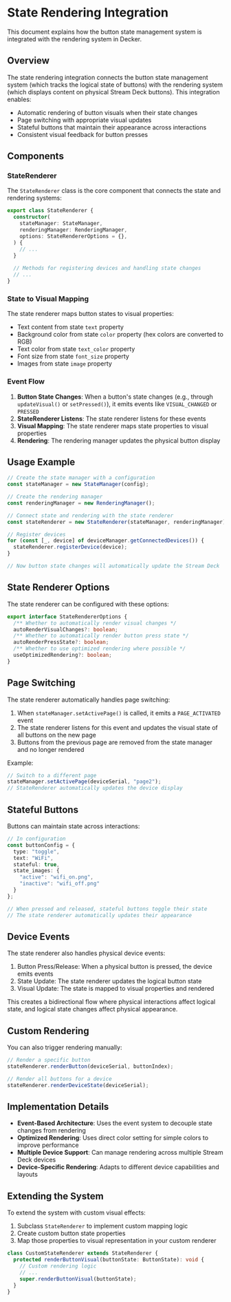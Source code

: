 # State Rendering Integration

This document explains how the button state management system is integrated with the rendering system in Decker.

## Overview

The state rendering integration connects the button state management system (which tracks the logical state of buttons) with the rendering system (which displays content on physical Stream Deck buttons). This integration enables:

- Automatic rendering of button visuals when their state changes
- Page switching with appropriate visual updates
- Stateful buttons that maintain their appearance across interactions
- Consistent visual feedback for button presses

## Components

### StateRenderer

The `StateRenderer` class is the core component that connects the state and rendering systems:

```typescript
export class StateRenderer {
  constructor(
    stateManager: StateManager,
    renderingManager: RenderingManager,
    options: StateRendererOptions = {},
  ) {
    // ...
  }
  
  // Methods for registering devices and handling state changes
  // ...
}
```

### State to Visual Mapping

The state renderer maps button states to visual properties:

- Text content from state `text` property
- Background color from state `color` property (hex colors are converted to RGB)
- Text color from state `text_color` property
- Font size from state `font_size` property
- Images from state `image` property

### Event Flow

1. **Button State Changes**: When a button's state changes (e.g., through `updateVisual()` or `setPressed()`), it emits events like `VISUAL_CHANGED` or `PRESSED`
2. **StateRenderer Listens**: The state renderer listens for these events
3. **Visual Mapping**: The state renderer maps state properties to visual properties
4. **Rendering**: The rendering manager updates the physical button display

## Usage Example

```typescript
// Create the state manager with a configuration
const stateManager = new StateManager(config);

// Create the rendering manager
const renderingManager = new RenderingManager();

// Connect state and rendering with the state renderer
const stateRenderer = new StateRenderer(stateManager, renderingManager);

// Register devices
for (const [_, device] of deviceManager.getConnectedDevices()) {
  stateRenderer.registerDevice(device);
}

// Now button state changes will automatically update the Stream Deck
```

## State Renderer Options

The state renderer can be configured with these options:

```typescript
export interface StateRendererOptions {
  /** Whether to automatically render visual changes */
  autoRenderVisualChanges?: boolean;
  /** Whether to automatically render button press state */
  autoRenderPressState?: boolean;
  /** Whether to use optimized rendering where possible */
  useOptimizedRendering?: boolean;
}
```

## Page Switching

The state renderer automatically handles page switching:

1. When `stateManager.setActivePage()` is called, it emits a `PAGE_ACTIVATED` event
2. The state renderer listens for this event and updates the visual state of all buttons on the new page
3. Buttons from the previous page are removed from the state manager and no longer rendered

Example:

```typescript
// Switch to a different page
stateManager.setActivePage(deviceSerial, "page2");
// StateRenderer automatically updates the device display
```

## Stateful Buttons

Buttons can maintain state across interactions:

```typescript
// In configuration
const buttonConfig = {
  type: "toggle",
  text: "WiFi",
  stateful: true,
  state_images: {
    "active": "wifi_on.png",
    "inactive": "wifi_off.png"
  }
};

// When pressed and released, stateful buttons toggle their state
// The state renderer automatically updates their appearance
```

## Device Events

The state renderer also handles physical device events:

1. Button Press/Release: When a physical button is pressed, the device emits events
2. State Update: The state renderer updates the logical button state
3. Visual Update: The state is mapped to visual properties and rendered

This creates a bidirectional flow where physical interactions affect logical state, and logical state changes affect physical appearance.

## Custom Rendering

You can also trigger rendering manually:

```typescript
// Render a specific button
stateRenderer.renderButton(deviceSerial, buttonIndex);

// Render all buttons for a device
stateRenderer.renderDeviceState(deviceSerial);
```

## Implementation Details

- **Event-Based Architecture**: Uses the event system to decouple state changes from rendering
- **Optimized Rendering**: Uses direct color setting for simple colors to improve performance
- **Multiple Device Support**: Can manage rendering across multiple Stream Deck devices
- **Device-Specific Rendering**: Adapts to different device capabilities and layouts

## Extending the System

To extend the system with custom visual effects:

1. Subclass `StateRenderer` to implement custom mapping logic
2. Create custom button state properties
3. Map those properties to visual representation in your custom renderer

```typescript
class CustomStateRenderer extends StateRenderer {
  protected renderButtonVisual(buttonState: ButtonState): void {
    // Custom rendering logic
    // ...
    super.renderButtonVisual(buttonState);
  }
}
```

